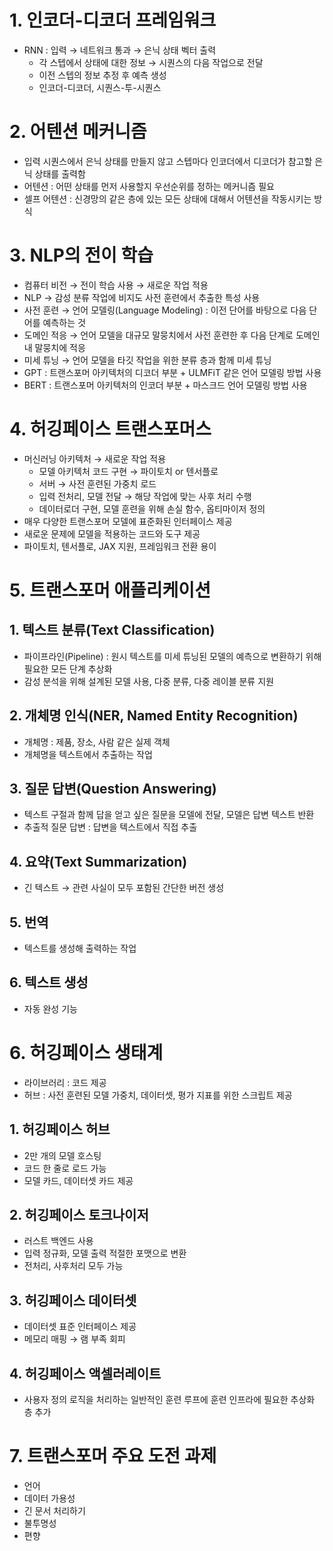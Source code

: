 # 1. 인코더-디코더 프레임워크

- RNN : 입력 → 네트워크 통과 → 은닉 상태 벡터 출력
    - 각 스텝에서 상태에 대한 정보 → 시퀀스의 다음 작업으로 전달
    - 이전 스텝의 정보 추정 후 예측 생성
    - 인코더-디코더, 시퀀스-투-시퀀스

# 2. 어텐션 메커니즘

- 입력 시퀀스에서 은닉 상태를 만들지 않고 스텝마다 인코더에서 디코더가 참고할 은닉 상태를 출력함
- 어텐션 : 어떤 상태를 먼저 사용할지 우선순위를 정하는 메커니즘 필요
- 셀프 어텐션 : 신경망의 같은 층에 있는 모든 상태에 대해서 어텐션을 작동시키는 방식

# 3. NLP의 전이 학습

- 컴퓨터 비전 → 전이 학습 사용 → 새로운 작업 적용
- NLP → 감성 분류 작업에 비지도 사전 훈련에서 추출한 특성 사용
- 사전 훈련 → 언어 모델링(Language Modeling) : 이전 단어를 바탕으로 다음 단어를 예측하는 것
- 도메인 적응 → 언어 모델을 대규모 말뭉치에서 사전 훈련한 후 다음 단계로 도메인 내 말뭉치에 적응
- 미세 튜닝 → 언어 모델을 타깃 작업을 위한 분류 층과 함께 미세 튜닝
- GPT : 트랜스포머 아키텍처의 디코더 부분 + ULMFiT 같은 언어 모델링 방법 사용
- BERT : 트랜스포머 아키텍처의 인코더 부분 + 마스크드 언어 모델링 방법 사용

# 4. 허깅페이스 트랜스포머스

- 머신러닝 아키텍처 → 새로운 작업 적용
    - 모델 아키텍처 코드 구현 → 파이토치 or 텐서플로
    - 서버 → 사전 훈련된 가중치 로드
    - 입력 전처리, 모델 전달 → 해당 작업에 맞는 사후 처리 수행
    - 데이터로더 구현, 모델 훈련을 위해 손실 함수, 옵티마이저 정의
- 매우 다양한 트랜스포머 모델에 표준화된 인터페이스 제공
- 새로운 문제에 모델을 적용하는 코드와 도구 제공
- 파이토치, 텐서플로, JAX 지원, 프레임워크 전환 용이

# 5. 트랜스포머 애플리케이션

## 1. 텍스트 분류(Text Classification)

- 파이프라인(Pipeline) : 원시 텍스트를 미세 튜닝된 모델의 예측으로 변환하기 위해 필요한 모든 단계 추상화
- 감성 분석을 위해 설계된 모델 사용, 다중 분류, 다중 레이블 분류 지원

## 2. 개체명 인식(NER, Named Entity Recognition)

- 개체명 : 제품, 장소, 사람 같은 실제 객체
- 개체명을 텍스트에서 추출하는 작업

## 3. 질문 답변(Question Answering)

- 텍스트 구절과 함께 답을 얻고 싶은 질문을 모델에 전달, 모델은 답변 텍스트 반환
- 추출적 질문 답변 : 답변을 텍스트에서 직접 추출

## 4. 요약(Text Summarization)

- 긴 텍스트 → 관련 사실이 모두 포함된 간단한 버전 생성

## 5. 번역

- 텍스트를 생성해 출력하는 작업

## 6. 텍스트 생성

- 자동 완성 기능

# 6. 허깅페이스 생태계

- 라이브러리 : 코드 제공
- 허브 : 사전 훈련된 모델 가중치, 데이터셋, 평가 지표를 위한 스크립트 제공

## 1. 허깅페이스 허브

- 2만 개의 모델 호스팅
- 코드 한 줄로 로드 가능
- 모델 카드, 데이터셋 카드 제공

## 2. 허깅페이스 토크나이저

- 러스트 백엔드 사용
- 입력 정규화, 모델 출력 적절한 포맷으로 변환
- 전처리, 사후처리 모두 가능

## 3. 허깅페이스 데이터셋

- 데이터셋 표준 인터페이스 제공
- 메모리 매핑 → 램 부족 회피

## 4. 허깅페이스 액셀러레이트

- 사용자 정의 로직을 처리하는 일반적인 훈련 루프에 훈련 인프라에 필요한 추상화 층 추가

# 7. 트랜스포머 주요 도전 과제

- 언어
- 데이터 가용성
- 긴 문서 처리하기
- 불투명성
- 편향